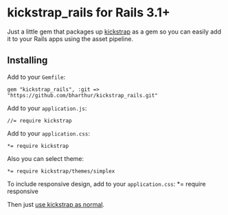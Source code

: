 # kickstrap_rails for Rails 3.1+

Just a little gem that packages up [kickstrap](http://ajkochanowicz.github.com/Kickstrap/index.html) as a gem so you can easily add it to your Rails apps using the asset pipeline.

## Installing

Add to your `Gemfile`:

    gem "kickstrap_rails", :git => "https://github.com/bharthur/kickstrap_rails.git"

Add to your `application.js`:

    //= require kickstrap

Add to your `application.css`:

    *= require kickstrap

Also you can select theme:

    *= require kickstrap/themes/simplex
    
To include responsive design, add to your `application.css`:
		*= require responsive

Then just [use kickstrap as normal](http://ajkochanowicz.github.com/Kickstrap/index.html).
